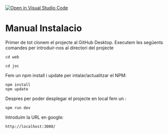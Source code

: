 [![Open in Visual Studio Code](https://classroom.github.com/assets/open-in-vscode-f059dc9a6f8d3a56e377f745f24479a46679e63a5d9fe6f495e02850cd0d8118.svg)](https://classroom.github.com/online_ide?assignment_repo_id=7318293&assignment_repo_type=AssignmentRepo)
# Manual Instalacio

Primer de tot clonem el projecte al GitHub Desktop.
Executem les següents comandes per introduir-nos al directori del projecte
```
cd web
```
```
cd joc
```
Fem un npm install i update per intalar/actualitzar el NPM:
```
npm install
npm update
```
Despres per poder desplegar el projecte en local fem un :
```
npm run dev
```
Introduim la URL en google:
```
http://localhost:3000/
```
